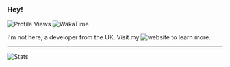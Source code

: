 ### Hey!

![Profile Views](https://komarev.com/ghpvc/?username=no-there)
![WakaTime](https://wakatime.com/badge/user/abb67070-606f-4700-a1a0-9cbb189adaf3.svg)

I'm not here, a developer from the UK. Visit my ![website](https://not-here.dev) to learn more.

----

![Stats](https://not-here-profile-stats.vercel.app/api?username=no-there&include_all_commits=true&show_icons=true&hide=issues,stars&theme=transparent)
